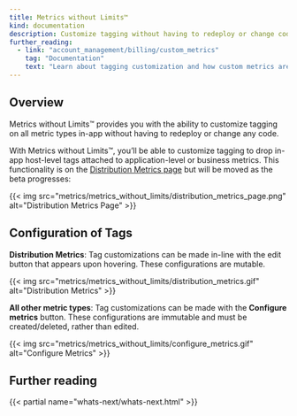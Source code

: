 ```yaml
---
title: Metrics without Limits™
kind: documentation
description: Customize tagging without having to redeploy or change code.
further_reading:
  - link: "account_management/billing/custom_metrics"
    tag: "Documentation"
    text: "Learn about tagging customization and how custom metrics are counted"
---
```


## Overview

Metrics without Limits™ provides you with the ability to customize tagging on all metric types in-app without having to redeploy or change any code. 

With Metrics without Limits™, you’ll be able to customize tagging to drop in-app host-level tags attached to application-level or business metrics. This functionality is on the [Distribution Metrics page][1] but will be moved as the beta progresses:

{{< img src="metrics/metrics_without_limits/distribution_metrics_page.png" alt="Distribution Metrics Page" >}}

## Configuration of Tags

**Distribution Metrics**: Tag customizations can be made in-line with the edit button that appears upon hovering. These configurations are mutable.

{{< img src="metrics/metrics_without_limits/distribution_metrics.gif" alt="Distribution Metrics" >}}

**All other metric types**: Tag customizations can be made with the **Configure metrics** button. These configurations are immutable and must be created/deleted, rather than edited.

{{< img src="metrics/metrics_without_limits/configure_metrics.gif" alt="Configure Metrics" >}}

## Further reading

{{< partial name="whats-next/whats-next.html" >}}

[1]: https://app.datadoghq.com/metric/distribution_metrics
